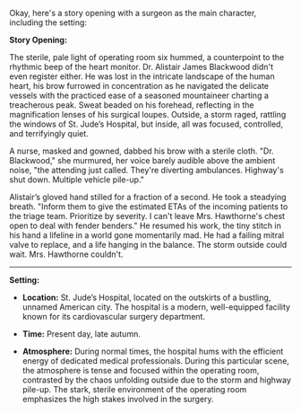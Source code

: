 Okay, here's a story opening with a surgeon as the main character, including the setting:

**Story Opening:**

The sterile, pale light of operating room six hummed, a counterpoint to the rhythmic beep of the heart monitor. Dr. Alistair James Blackwood didn't even register either. He was lost in the intricate landscape of the human heart, his brow furrowed in concentration as he navigated the delicate vessels with the practiced ease of a seasoned mountaineer charting a treacherous peak. Sweat beaded on his forehead, reflecting in the magnification lenses of his surgical loupes. Outside, a storm raged, rattling the windows of St. Jude’s Hospital, but inside, all was focused, controlled, and terrifyingly quiet.

A nurse, masked and gowned, dabbed his brow with a sterile cloth. "Dr. Blackwood," she murmured, her voice barely audible above the ambient noise, "the attending just called. They're diverting ambulances. Highway's shut down. Multiple vehicle pile-up."

Alistair’s gloved hand stilled for a fraction of a second. He took a steadying breath. "Inform them to give the estimated ETAs of the incoming patients to the triage team. Prioritize by severity. I can't leave Mrs. Hawthorne's chest open to deal with fender benders." He resumed his work, the tiny stitch in his hand a lifeline in a world gone momentarily mad. He had a failing mitral valve to replace, and a life hanging in the balance. The storm outside could wait. Mrs. Hawthorne couldn't.
***
**Setting:**

*   **Location:** St. Jude’s Hospital, located on the outskirts of a bustling, unnamed American city. The hospital is a modern, well-equipped facility known for its cardiovascular surgery department.

*   **Time:** Present day, late autumn.

*   **Atmosphere:** During normal times, the hospital hums with the efficient energy of dedicated medical professionals. During this particular scene, the atmosphere is tense and focused within the operating room, contrasted by the chaos unfolding outside due to the storm and highway pile-up. The stark, sterile environment of the operating room emphasizes the high stakes involved in the surgery.
